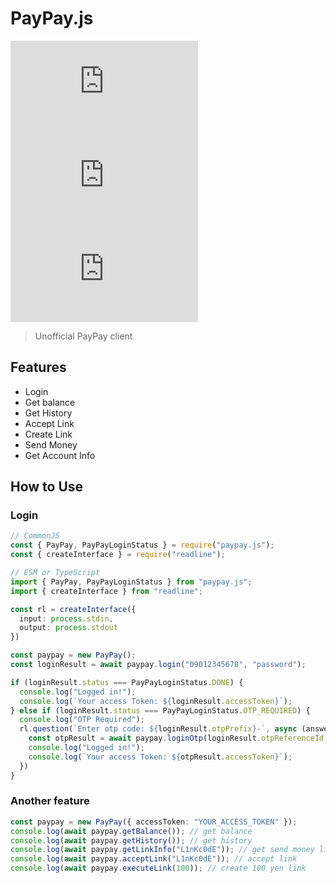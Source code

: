 # PayPay.js

[![npm](https://img.shields.io/npm/v/paypay.js)](https://npmjs.com/package/paypay.js)
![node version](https://img.shields.io/node/v/paypay.js)
![keywords](https://img.shields.io/github/package-json/keywords/SpecialAgency-Chat/paypay.js)

> Unofficial PayPay client

## Features

- Login
- Get balance
- Get History
- Accept Link
- Create Link
- Send Money
- Get Account Info

## How to Use

### Login

```ts
// CommonJS
const { PayPay, PayPayLoginStatus } = require("paypay.js");
const { createInterface } = require("readline");

// ESM or TypeScript
import { PayPay, PayPayLoginStatus } from "paypay.js";
import { createInterface } from "readline";

const rl = createInterface({
  input: process.stdin,
  output: process.stdout
})

const paypay = new PayPay();
const loginResult = await paypay.login("09012345678", "password");

if (loginResult.status === PayPayLoginStatus.DONE) {
  console.log("Logged in!");
  console.log(`Your access Token: ${loginResult.accessToken}`);
} else if (loginResult.status === PayPayLoginStatus.OTP_REQUIRED) {
  console.log("OTP Required");
  rl.question(`Enter otp code: ${loginResult.otpPrefix}-`, async (answer) => {
    const otpResult = await paypay.loginOtp(loginResult.otpReferenceId, answer);
    console.log("Logged in!");
    console.log(`Your access Token: ${otpResult.accessToken}`);
  })
}
```

### Another feature

```ts
const paypay = new PayPay({ accessToken: "YOUR_ACCESS_TOKEN" });
console.log(await paypay.getBalance()); // get balance
console.log(await paypay.getHistory()); // get history
console.log(await paypay.getLinkInfo("L1nKc0dE")); // get send money link info
console.log(await paypay.acceptLink("L1nKc0dE")); // accept link
console.log(await paypay.executeLink(100)); // create 100 yen link
```
